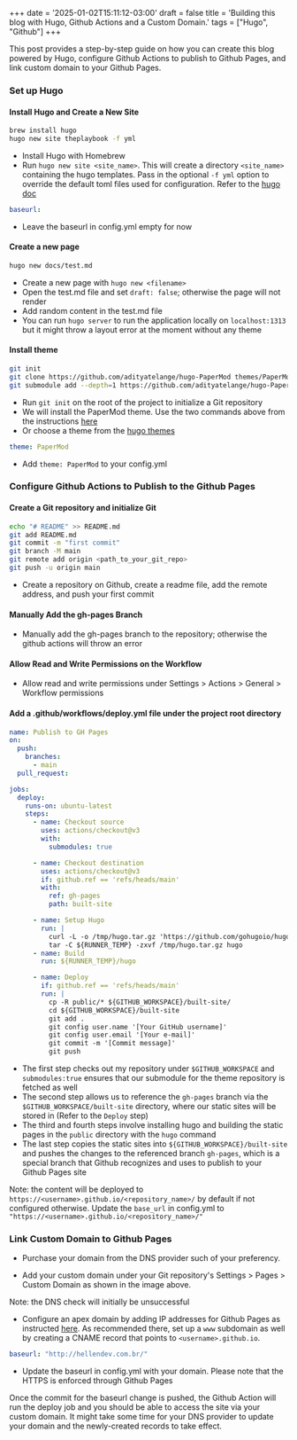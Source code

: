 +++
date = '2025-01-02T15:11:12-03:00'
draft = false
title = 'Building this blog with Hugo, Github Actions and a Custom Domain.'
tags = ["Hugo", "Github"]
+++

This post provides a step-by-step guide on how you can create this blog powered by Hugo, configure Github Actions to publish to Github Pages, and link custom domain to your Github Pages.

### Set up Hugo

#### Install Hugo and Create a New Site

```bash
brew install hugo
hugo new site theplaybook -f yml
```

- Install Hugo with Homebrew
- Run `hugo new site <site_name>`. This will create a directory `<site_name>` containing the hugo templates. Pass in the optional `-f yml` option to override the default toml files used for configuration. Refer to the [hugo doc](https://gohugo.io/getting-started/quick-start/)

```yaml
baseurl:
```

- Leave the baseurl in config.yml empty for now

#### Create a new page

```bash
hugo new docs/test.md
```

- Create a new page with `hugo new <filename>`
- Open the test.md file and set `draft: false`; otherwise the page will not render
- Add random content in the test.md file
- You can run `hugo server` to run the application locally on `localhost:1313` but it might throw a layout error at the moment without any theme

#### Install theme

```bash
git init
git clone https://github.com/adityatelange/hugo-PaperMod themes/PaperMod --depth=1
git submodule add --depth=1 https://github.com/adityatelange/hugo-PaperMod.git themes/PaperMod
```

- Run `git init` on the root of the project to initialize a Git repository
- We will install the PaperMod theme. Use the two commands above from the instructions [here](https://github.com/adityatelange/hugo-PaperMod/wiki/Installation)
- Or choose a theme from the [hugo themes](https://themes.gohugo.io/)

```yaml
theme: PaperMod
```

- Add `theme: PaperMod` to your config.yml

### Configure Github Actions to Publish to the Github Pages

#### Create a Git repository and initialize Git

```bash
echo "# README" >> README.md
git add README.md
git commit -m "first commit"
git branch -M main
git remote add origin <path_to_your_git_repo>
git push -u origin main
```

- Create a repository on Github, create a readme file, add the remote address, and push your first commit

#### Manually Add the gh-pages Branch

- Manually add the gh-pages branch to the repository; otherwise the github actions will throw an error

#### Allow Read and Write Permissions on the Workflow

- Allow read and write permissions under Settings > Actions > General > Workflow permissions

#### Add a .github/workflows/deploy.yml file under the project root directory

```yaml
name: Publish to GH Pages
on:
  push:
    branches:
      - main
  pull_request:

jobs:
  deploy:
    runs-on: ubuntu-latest
    steps:
      - name: Checkout source
        uses: actions/checkout@v3
        with:
          submodules: true

      - name: Checkout destination
        uses: actions/checkout@v3
        if: github.ref == 'refs/heads/main'
        with:
          ref: gh-pages
          path: built-site

      - name: Setup Hugo
        run: |
          curl -L -o /tmp/hugo.tar.gz 'https://github.com/gohugoio/hugo/releases/download/v0.140.2/hugo_extended_0.140.2_linux-amd64.tar.gz'
          tar -C ${RUNNER_TEMP} -zxvf /tmp/hugo.tar.gz hugo
      - name: Build
        run: ${RUNNER_TEMP}/hugo

      - name: Deploy
        if: github.ref == 'refs/heads/main'
        run: |
          cp -R public/* ${GITHUB_WORKSPACE}/built-site/
          cd ${GITHUB_WORKSPACE}/built-site
          git add .
          git config user.name '[Your GitHub username]'
          git config user.email '[Your e-mail]'
          git commit -m '[Commit message]'
          git push
```

- The first step checks out my repository under `$GITHUB_WORKSPACE` and `submodules:true` ensures that our submodule for the theme repository is fetched as well
- The second step allows us to reference the `gh-pages` branch via the `$GITHUB_WORKSPACE/built-site` directory, where our static sites will be stored in (Refer to the `Deploy` step)
- The third and fourth steps involve installing hugo and building the static pages in the `public` directory with the `hugo` command
- The last step copies the static sites into `${GITHUB_WORKSPACE}/built-site` and pushes the changes to the referenced branch `gh-pages`, which is a special branch that Github recognizes and uses to publish to your Github Pages site

Note: the content will be deployed to `https://<username>.github.io/<repository_name>/` by default if not configured otherwise. Update the `base_url` in config.yml to `"https://<username>.github.io/<repository_name>/"`

### Link Custom Domain to Github Pages

- Purchase your domain from the DNS provider such of your preferency.

- Add your custom domain under your Git repository's Settings > Pages > Custom Domain as shown in the image above.

Note: the DNS check will initially be unsuccessful

- Configure an apex domain by adding IP addresses for Github Pages as instructed [here](https://docs.github.com/en/pages/configuring-a-custom-domain-for-your-github-pages-site/managing-a-custom-domain-for-your-github-pages-site#configuring-an-apex-domain). As recommended there, set up a `www` subdomain as well by creating a CNAME record that points to `<username>.github.io`.

```yaml
baseurl: "http://hellendev.com.br/"
```

- Update the baseurl in config.yml with your domain. Please note that the HTTPS is enforced through Github Pages

Once the commit for the baseurl change is pushed, the Github Action will run the deploy job and you should be able to access the site via your custom domain. It might take some time for your DNS provider to update your domain and the newly-created records to take effect.